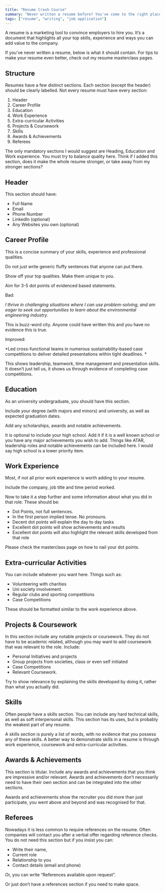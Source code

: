 ```yaml
---
title: "Resume Crash Course"
summary: "Never written a resume before? You've come to the right place."
tags: ["resume", "writing", "job application"]
---
```


A resume is a marketing tool to convince employers to hire you. It’s a document that highlights all your top skills, experience and ways you can add value to the company. 

If you’ve never written a resume, below is what it should contain. For tips to make your resume even better, check out my resume masterclass pages. 


## Structure

Resumes have a few distinct sections. Each section (except the header) should be clearly labelled. Not every resume must have every section:



1. Header
2. Career Profile
3. Education
4. Work Experience
5. Extra-curricular Activities
6. Projects & Coursework
7. Skills
8. Awards & Achievements
9. Referees

The only mandatory sections I would suggest are Heading, Education and Work experience. You must try to balance quality here. Think if I added this section, does it make the whole resume stronger, or take away from my stronger sections?


## Header

This section should have:



* Full Name
* Email
* Phone Number
* LinkedIn (optional)
* Any Websites you own (optional)


## Career Profile

This is a concise summary of your skills, experience and professional qualities. 

Do not just write generic fluffy sentences that anyone can put there. 

Show off your top qualities. Make them unique to you. 

Aim for 3-5 dot points of evidenced based statements. 

Bad:

*I thrive in challenging situations where I can use problem-solving, and am eager to seek out opportunities to learn about the environmental engineering industry.*

This is buzz-word city. Anyone could have written this and you have no evidence this is true. 

Improved:

*Led cross-functional teams in numerous sustainability-based case competitions to deliver detailed presentations within tight deadlines.  *

This shows leadership, teamwork, time management and presentation skills. It doesn’t just tell us, it shows us through evidence of completing case competitions. 


## Education

As an university undergraduate, you should have this section. 

Include your degree (with majors and minors) and university, as well as expected graduation dates. 

Add any scholarships, awards and notable achievements. 

It is optional to include your high school. Add it if it is a well known school or you have any major achievements you wish to add. Things like ATAR, leadership roles and notable achievements  can be included here. I would say high school is a lower priority item. 


## Work Experience

Most, if not all prior work experience is worth adding to your resume. 

Include the company, job title and time period worked. 

Now to take it a step further and some information about what you did in that role. These should be:



* Dot Points, not full sentences. 
* In the first person implied tense. No pronouns. 
* Decent dot points will explain the day to day tasks
* Excellent dot points will show achievements and results
* Excellent dot points will also highlight the relevant skills developed from that role

Please check the masterclass page on how to nail your dot points. 


## Extra-curricular Activities

You can include whatever you want here. Things such as:



* Volunteering with charities
* Uni society involvement. 
* Regular clubs and sporting competitions
* Case Competitions

These should be formatted similar to the work experience above. 


## Projects & Coursework

In this section include any notable projects or coursework. They do not have to be academic related, although you may want to add coursework that was relevant to the role. Include:



* Personal Initiatives and projects
* Group projects from societies, class or even self initiated
* Case Competitions
* Relevant Coursework. 

Try to show relevance by explaining the skills developed by doing it, rather than what you actually did. 


## Skills

Often people have a skills section. You can include any hard technical skills, as well as soft interpersonal skills. This section has its uses, but is probably the weakest part of any resume. 

A skills section is purely a list of words, with no evidence that you possess any of these skills. A better way to demonstrate skills in a resume is through work experience, coursework and extra-curricular activities. 


## Awards & Achievements

This section is titular. Include any awards and achievements that you think are impressive and/or relevant. Awards and achievements don’t necessarily need to have their own section and can be integrated into the other sections. 

Awards and achievements show the recruiter you did more than just participate, you went above and beyond and was recognised for that. 


## Referees

Nowadays it is less common to require references on the resume. Often companies will contact you after a verbal offer regarding reference checks. You do not need this section but if you insist you can:



* Write their name, 
* Current role
* Relationship to you
* Contact details (email and phone)

Or, you can write “References available upon request”. 

Or just don’t have a references section if you need to make space. 
